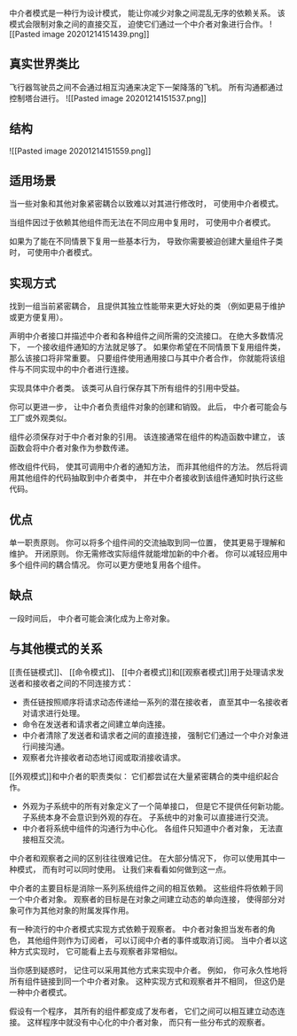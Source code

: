 中介者模式是一种行为设计模式， 能让你减少对象之间混乱无序的依赖关系。 该模式会限制对象之间的直接交互， 迫使它们通过一个中介者对象进行合作。
![[Pasted image 20201214151439.png]]

## 真实世界类比
飞行器驾驶员之间不会通过相互沟通来决定下一架降落的飞机。 所有沟通都通过控制塔台进行。
![[Pasted image 20201214151537.png]]

## 结构
![[Pasted image 20201214151559.png]]


## 适用场景
当一些对象和其他对象紧密耦合以致难以对其进行修改时， 可使用中介者模式。

当组件因过于依赖其他组件而无法在不同应用中复用时， 可使用中介者模式。

如果为了能在不同情景下复用一些基本行为， 导致你需要被迫创建大量组件子类时， 可使用中介者模式。
## 实现方式


找到一组当前紧密耦合， 且提供其独立性能带来更大好处的类 （例如更易于维护或更方便复用）。

声明中介者接口并描述中介者和各种组件之间所需的交流接口。 在绝大多数情况下， 一个接收组件通知的方法就足够了。 如果你希望在不同情景下复用组件类， 那么该接口将非常重要。 只要组件使用通用接口与其中介者合作， 你就能将该组件与不同实现中的中介者进行连接。

实现具体中介者类。 该类可从自行保存其下所有组件的引用中受益。

你可以更进一步， 让中介者负责组件对象的创建和销毁。 此后， 中介者可能会与工厂或外观类似。

组件必须保存对于中介者对象的引用。 该连接通常在组件的构造函数中建立， 该函数会将中介者对象作为参数传递。

修改组件代码， 使其可调用中介者的通知方法， 而非其他组件的方法。 然后将调用其他组件的代码抽取到中介者类中， 并在中介者接收到该组件通知时执行这些代码。
## 优点
单一职责原则。 你可以将多个组件间的交流抽取到同一位置， 使其更易于理解和维护。
开闭原则。 你无需修改实际组件就能增加新的中介者。
你可以减轻应用中多个组件间的耦合情况。
你可以更方便地复用各个组件。
## 缺点
一段时间后， 中介者可能会演化成为上帝对象。
## 与其他模式的关系


[[责任链模式]]、 [[命令模式]]、 [[中介者模式]]和[[观察者模式]]用于处理请求发送者和接收者之间的不同连接方式：

- 责任链按照顺序将请求动态传递给一系列的潜在接收者， 直至其中一名接收者对请求进行处理。
- 命令在发送者和请求者之间建立单向连接。
- 中介者清除了发送者和请求者之间的直接连接， 强制它们通过一个中介对象进行间接沟通。
- 观察者允许接收者动态地订阅或取消接收请求。

[[外观模式]]和中介者的职责类似： 它们都尝试在大量紧密耦合的类中组织起合作。

- 外观为子系统中的所有对象定义了一个简单接口， 但是它不提供任何新功能。 子系统本身不会意识到外观的存在。 子系统中的对象可以直接进行交流。
- 中介者将系统中组件的沟通行为中心化。 各组件只知道中介者对象， 无法直接相互交流。

中介者和观察者之间的区别往往很难记住。 在大部分情况下， 你可以使用其中一种模式， 而有时可以同时使用。 让我们来看看如何做到这一点。

中介者的主要目标是消除一系列系统组件之间的相互依赖。 这些组件将依赖于同一个中介者对象。 观察者的目标是在对象之间建立动态的单向连接， 使得部分对象可作为其他对象的附属发挥作用。

有一种流行的中介者模式实现方式依赖于观察者。 中介者对象担当发布者的角色， 其他组件则作为订阅者， 可以订阅中介者的事件或取消订阅。 当中介者以这种方式实现时， 它可能看上去与观察者非常相似。

当你感到疑惑时， 记住可以采用其他方式来实现中介者。 例如， 你可永久性地将所有组件链接到同一个中介者对象。 这种实现方式和观察者并不相同， 但这仍是一种中介者模式。

假设有一个程序， 其所有的组件都变成了发布者， 它们之间可以相互建立动态连接。 这样程序中就没有中心化的中介者对象， 而只有一些分布式的观察者。